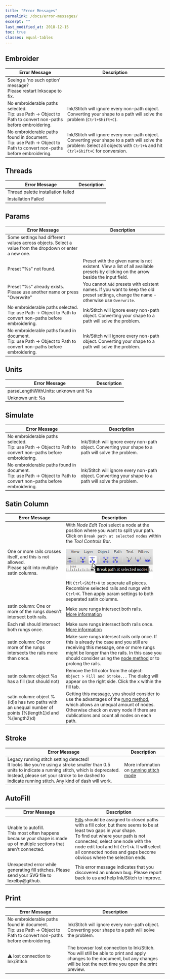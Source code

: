 ```yaml
---
title: "Error Messages"
permalink: /docs/error-messages/
excerpt: ""
last_modified_at: 2018-12-15
toc: true
classes: equal-tables
---
```


## Embroider

Error Message|Description
---|---
Seeing a 'no such option' message?<br />Please restart Inkscape to fix.|
No embroiderable paths selected.<br />Tip: use Path -> Object to Path to convert non-paths before embroidering.|Ink/Stitch will ignore every non-path object. Converting your shape to a path will solve the problem (`Ctrl+Shift+C`).
No embroiderable paths found in document.<br />Tip: use Path -> Object to Path to convert non-paths before embroidering.|Ink/Stitch will ignore every non-path object. Converting your shape to a path will solve the problem: Select all objects with `Ctrl+A` and hit `Ctrl+Shift+C` for conversion.

## Threads

Error Message|Description
---|---
Thread palette installation failed|
Installation Failed|

## Params

Error Message|Description
---|---
Some settings had different values across objects.  Select a value from the dropdown or enter a new one.|
Preset "%s" not found.|Preset with the given name is not existent. View a list of all available presets by clicking on the arrow beside the input field.
Preset "%s" already exists.<br />Please use another name or press "Overwrite"|You cannot `Add` presets with existent names. If you want to keep the old preset settings, change the name - otherwise use `Overwrite`.
No embroiderable paths selected.<br />Tip: use Path -> Object to Path to convert non-paths before embroidering.|Ink/Stitch will ignore every non-path object. Converting your shape to a path will solve the problem.
No embroiderable paths found in document.<br />Tip: use Path -> Object to Path to convert non-paths before embroidering.|Ink/Stitch will ignore every non-path object. Converting your shape to a path will solve the problem.

## Units

Error Message|Description
---|---
parseLengthWithUnits: unknown unit %s|
Unknown unit: %s|

## Simulate

Error Message|Description
---|---
No embroiderable paths selected.<br />Tip: use Path -> Object to Path to convert non-paths before embroidering.|Ink/Stitch will ignore every non-path object. Converting your shape to a path will solve the problem.
No embroiderable paths found in document.<br />Tip: use Path -> Object to Path to convert non-paths before embroidering.|Ink/Stitch will ignore every non-path object. Converting your shape to a path will solve the problem.

## Satin Column

Error Message|Description
---|---
One or more rails crosses itself, and this is not allowed.<br />Please split into multiple satin columns.|With *Node Edit Tool* select a node at the position where you want to split your path. Click on `Break path at selected nodes` within the *Tool Controls Bar*.<br /><br />![Split Path](/assets/images/docs/en/split-path.jpg)<br />Hit `Ctrl+Shift+K` to seperate all pieces. Recombine selected rails and rungs with `Ctrl+K`. Then apply param settings to both seperated satin columns. 
satin column: One or more of the rungs doesn't intersect both rails.|Make sure rungs intersect both rails.<br />[More information](/docs/stitches/satin-column/#rung-method)
Each rail should intersect both rungs once.|Make sure rungs intersect both rails once.<br />[More information](/docs/stitches/satin-column/#rung-method)
satin column: One or more of the rungs intersects the rails more than once.|Make sure rungs intersect rails only once. If this is already the case and you still are receiving this message, one or more rungs might be longer than the rails. In this case you should consider using the [node method](/docs/stitches/satin-column/#node-method) or to prolong the rails.
satin column: object %s has a fill (but should not)|Remove the fill color from the object:<br />`Object > Fill and Stroke...` The dialog will appear on the right side. Click the x within the fill tab.
satin column: object %(id)s has two paths with an unequal number of points (%(length1)d and %(length2)d)|Getting this message, you should consider to use the advantages of the [rung method](/docs/stitches/satin-column/#rung-method), which allows an unequal amount of nodes. Otherwise check on every node if there are dublications and count all nodes on each path.

## Stroke

Error Message|Description
---|---
Legacy running stitch setting detected!<br />It looks like you're using a stroke smaller than 0.5 units to indicate a running stitch, which is deprecated.  Instead, please set your stroke to be dashed to indicate running stitch.  Any kind of dash will work.|More information on [running stitch mode](/docs/stitches/running-stitch/)

## AutoFill

Error Message|Description
---|---
Unable to autofill.<br />This most often happens because your shape is made up of multiple sections that aren't connected.|[Fills](/docs/stitches/fill-stitch/) should be assigned to closed paths with a fill color, but there seems to be at least two gaps in your shape.<br />To find out where your path is not connected, select one node with the node edit tool and hit `Ctrl+A`. It will select all connected nodes and gaps become obvious where the selection ends.
Unexpected error while generating fill stitches. Please send your SVG file to lexelby@github.|This error message indicates that you discovered an unkown bug. Please report back to us and help Ink/Stitch to improve.

## Print

Error Message|Description
---|---
No embroiderable paths found in document.<br />Tip: use Path -> Object to Path to convert non-paths before embroidering.|Ink/Stitch will ignore every non-path object. Converting your shape to a path will solve the problem.
⚠ lost connection to Ink/Stitch|The browser lost connection to Ink/Stitch. You will still be able to print and apply changes to the document, but any changes will be lost the next time you open the print preview.
